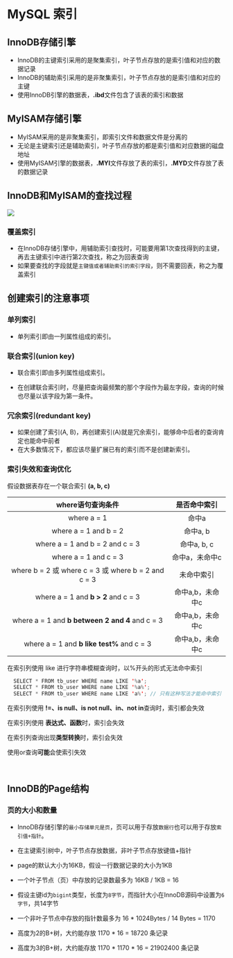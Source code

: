 # MySQL 索引

## InnoDB存储引擎

- InnoDB的主键索引采用的是聚集索引，叶子节点存放的是索引值和对应的数据记录
- InnoDB的辅助索引采用的是非聚集索引，叶子节点存放的是索引值和对应的主键
- 使用InnoDB引擎的数据表，**.ibd**文件包含了该表的索引和数据

## MyISAM存储引擎

- MyISAM采用的是非聚集索引，即索引文件和数据文件是分离的
- 无论是主键索引还是辅助索引，叶子节点存放的都是索引值和对应数据的磁盘地址
- 使用MyISAM引擎的数据表，**.MYI**文件存放了表的索引，**.MYD**文件存放了表的数据记录

## InnoDB和MyISAM的查找过程 

![](https://hfut-xyc.gitee.io/image/mysql-search.png)

### 覆盖索引

- 在InnoDB存储引擎中，用辅助索引查找时，可能要用第1次查找得到的主键，再去主键索引中进行第2次查找，称之为回表查询
- 如果要查找的字段就是`主键值或者辅助索引的索引字段`，则不需要回表，称之为覆盖索引

## 创建索引的注意事项

### 单列索引

- 单列索引即由一列属性组成的索引。

### 联合索引(union key)

- 联合索引即由多列属性组成索引。

- 在创建联合索引时，尽量把查询最频繁的那个字段作为最左字段，查询的时候也尽量以该字段为第一条件。

### 冗余索引(redundant key)

- 如果创建了索引(A, B)，再创建索引(A)就是冗余索引，能够命中后者的查询肯定也能命中前者
- 在大多数情况下，都应该尽量扩展已有的索引而不是创建新索引。

### 索引失效和查询优化

假设数据表存在一个联合索引 **(a, b, c)** 

  |                  where语句查询条件                  |   是否命中索引   |
  | :-------------------------------------------------: | :--------------: |
  |                    where a  =  1                    |      命中a       |
  |                where a = 1 and b = 2                |     命中a, b     |
  |           where a = 1 and b = 2 and c = 3           |   命中a, b, c    |
  |                where a = 1 and c = 3                |  命中a，未命中c  |
  | where b = 2 或 where c = 3 或 where b = 2 and c = 3 |    未命中索引    |
  |         where a = 1 and **b > 2** and c = 3         | 命中a,b，未命中c |
  |   where a = 1 and **b between 2 and 4** and c = 3   | 命中a,b，未命中c |
  |     where a = 1 and **b like test%**  and c = 3     | 命中a,b，未命中c |

  

在索引列使用 like 进行字符串模糊查询时，以%开头的形式无法命中索引

``` java
  SELECT * FROM tb_user WHERE name LIKE '%a';
  SELECT * FROM tb_user WHERE name LIKE '%a%';
  SELECT * FROM tb_user WHERE name LIKE 'a%'; // 只有这种写法才能命中索引
```

在索引列使用 **!=、is null、is not null、in、not in**查询时，索引都会失效

在索引列使用 **表达式、函数**时，索引会失效

在索引列查询出现**类型转换**时，索引会失效

使用or查询**可能**会使索引失效

``` java
  
```

## InnoDB的Page结构

### 页的大小和数量

- InnoDB存储引擎的`最小存储单元是页`，页可以用于存放`数据行`也可以用于存放`索引值+指针`。
- 在主键索引树中，叶子节点存放数据，非叶子节点存放键值+指针

- page的默认大小为16KB，假设一行数据记录的大小为1KB
- 一个叶子节点（页）中存放的记录数最多为 16KB / 1KB  =  16
- 假设主键id为`bigint`类型，长度为`8字节`，而指针大小在InnoDB源码中设置为`6字节`，共14字节
- 一个非叶子节点中存放的指针数最多为 16 * 1024Bytes / 14 Bytes  =  1170
- 高度为2的B+树，大约能存放 1170 * 16   =  18720 条记录
- 高度为3的B+树，大约能存放 1170 * 1170 * 16   =  21902400 条记录